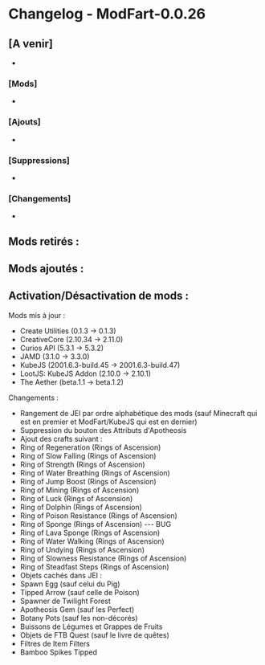 # Changelog - ModFart-0.0.26

## [A venir]
- 

### [Mods]
- 

### [Ajouts]
- 

### [Suppressions]
- 

### [Changements]
- 

Mods retirés :
- 

Mods ajoutés :
- 

Activation/Désactivation de mods :
- 

Mods mis à jour :
- Create Utilities (0.1.3 -> 0.1.3)
- CreativeCore (2.10.34 -> 2.11.0)
- Curios API (5.3.1 -> 5.3.2)
- JAMD (3.1.0 -> 3.3.0)
- KubeJS (2001.6.3-build.45 -> 2001.6.3-build.47)
- LootJS: KubeJS Addon (2.10.0 -> 2.10.1)
- The Aether (beta.1.1 -> beta.1.2)

Changements :
- Rangement de JEI par ordre alphabétique des mods (sauf Minecraft qui est en premier et ModFart/KubeJS qui est en dernier)
- Suppression du bouton des Attributs d'Apotheosis
- Ajout des crafts suivant :
 - Ring of Regeneration (Rings of Ascension)
 - Ring of Slow Falling (Rings of Ascension)
 - Ring of Strength (Rings of Ascension)
 - Ring of Water Breathing (Rings of Ascension)
 - Ring of Jump Boost (Rings of Ascension)
 - Ring of Mining (Rings of Ascension)
 - Ring of Luck (Rings of Ascension)
 - Ring of Dolphin (Rings of Ascension)
 - Ring of Poison Resistance (Rings of Ascension)
 - Ring of Sponge (Rings of Ascension) --- BUG
 - Ring of Lava Sponge (Rings of Ascension)
 - Ring of Water Walking (Rings of Ascension)
 - Ring of Undying (Rings of Ascension)
 - Ring of Slowness Resistance (Rings of Ascension)
 - Ring of Steadfast Steps (Rings of Ascension)
- Objets cachés dans JEI :
 - Spawn Egg (sauf celui du Pig)
 - Tipped Arrow (sauf celle de Poison)
 - Spawner de Twilight Forest
 - Apotheosis Gem (sauf les Perfect)
 - Botany Pots (sauf les non-décorés)
 - Buissons de Légumes et Grappes de Fruits
 - Objets de FTB Quest (sauf le livre de quêtes)
 - Filtres de Item Filters
 - Bamboo Spikes Tipped
